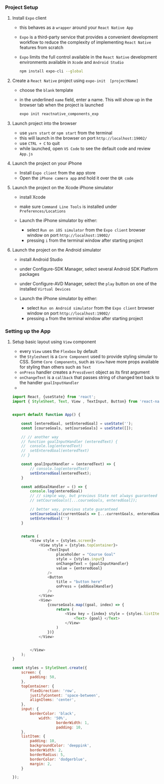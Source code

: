 ### Project Setup

1) Install `Expo` client

	- this behaves as a `wrapper` around your `React Native App`
	- `Expo` is a third-party service that provides a convenient development workflow to reduce the complexity of implementing `React Native` features from scratch
	- `Expo` limits the full control available in the `React Native` development environments available in `Xcode` and `Android Studio`

		~~~ bash
		npm install expo-cli --global
		~~~

2) Create a `React Native` project using `expo-init  [projectName]`

   - choose the `blank` template
   - in the underlined `name` field, enter a name. This will show up in the browser tab when the project is launched

		~~~ bash
		expo init reactnative_components_exp
		~~~

3) Launch project into the browser
	- use `yarn start` or `npm start` from the terminal
	- this will launch in the browser on port `http://localhost:19002/`
	- use `CTRL + C` to quit
	- while launched, open `VS Code` to see the default code and review `App.js`

4) Launch the project on your iPhone
	- Install `Expo client` from the app store
	- Open the `iPhone camera app` and hold it over the `QR code`

5) Launch the project on the Xcode iPhone simulator
	- install Xcode
	- make sure `Command Line Tools` is installed under `Preferences/Locations`

	- Launch the iPhone simulator by either:
		- select `Run on iOS simulator` from the `Expo client` browser window on port `http://localhost:19002/`
    	- pressing `i` from the terminal window after starting project

6)  Launch the project on the Android simulator
	- install Android Studio
    - under Configure-SDK Manager, select several Android SDK Platform packages
    - under Configure-AVD Manager, select the `play` button on one of the installed `Virtual Devices`

  	- Launch the iPhone simulator by either:
        - select `Run on Android simulator` from the `Expo client` browser window on port `http://localhost:19002/`
        - pressing `a` from the terminal window after starting project


### Setting up the App

1) Setup basic layout using `View` component

    - every `View` uses the `Flexbox` by default
    - the `Stylesheet` is a `Core Component` used to provide styling simular to CSS. Some `Core Components`, such as `View` have more props available for styling than others such as `Text`
    - `onPress` handler creates a `PressEvent` object as its first argument
    - `onChangeText` is a `callback` that passes  string of changed text back to the handler `goalInputHandler`
    - 

    ~~~ js
    import React, {useState} from 'react';
    import { StyleSheet, Text, View , TextInput, Button} from 'react-native';


    export default function App() {

        const [enteredGoal, setEnteredGoal] = useState('');
        const [courseGoals, setCourseGoals] = useState([]);

        // // another way
        // function goalInputHandler (enteredText) {
        // 	console.log(enteredText)
        // 	setEnteredGoal(enteredText)
        // }

        const goalInputHandler = (enteredText) => {
            // console.log(enteredText)
            setEnteredGoal(enteredText);
        }

        const addGoalHandler = () => {
            console.log(enteredGoal)
            // // simple way, but previous State not always guaranteed
            // setCourseGoals([...courseGoals, enteredGoal]);

            // better way, previous state guaranteed
            setCourseGoals(currentGoals => [...currentGoals, enteredGoal]);
            setEnteredGoal('')
        }


        return (
            <View style = {styles.screen}>
                <View style = {styles.topContainer}>
                    <TextInput
                        placeholder = "Course Goal"
                        style = {styles.input} 
                        onChangeText = {goalInputHandler}
                        value = {enteredGoal}
                    />
                    <Button 
                        title = "button here"
                        onPress = {addGoalHandler}
                    />
                </View>
                <View>
                    {courseGoals.map((goal, index) => {
                        return (
                            <View key = {index} style = {styles.listItem}>
                                <Text> {goal} </Text>
                            </View>
                        )
                    })}
                </View>


            </View>
        );
    }

    const styles = StyleSheet.create({
        screen: {
            padding: 50,
        },
        topContainer: {
            flexDirection: 'row', 
            justifyContent: 'space-between',
            alignItems: 'center',
        },
        input: {
            borderColor: 'black', 
                width: '50%',
                        borderWidth: 1, 
                        padding: 10,
        },
        listItem: {
            padding: 10,
            backgroundColor: 'deeppink',
            borderWidth: 2,
            borderRadius: 5,
            borderColor: 'dodgerblue',
            margin: 2,	
        }

    });
    ~~~


